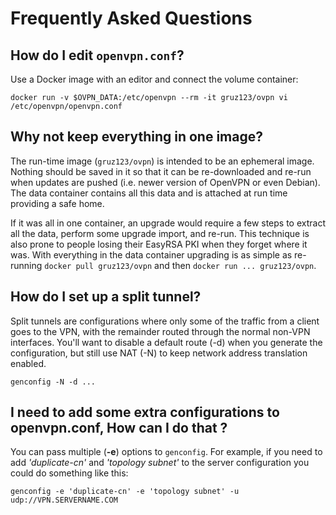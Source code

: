 # Frequently Asked Questions

## How do I edit `openvpn.conf`?

Use a Docker image with an editor and connect the volume container:

    docker run -v $OVPN_DATA:/etc/openvpn --rm -it gruz123/ovpn vi /etc/openvpn/openvpn.conf


## Why not keep everything in one image?

The run-time image (`gruz123/ovpn`) is intended to be an ephemeral image. Nothing should be saved in it so that it can be re-downloaded and re-run when updates are pushed (i.e. newer version of OpenVPN or even Debian). The data container contains all this data and is attached at run time providing a safe home.

If it was all in one container, an upgrade would require a few steps to extract all the data, perform some upgrade import, and re-run. This technique is also prone to people losing their EasyRSA PKI when they forget where it was.  With everything in the data container upgrading is as simple as re-running `docker pull gruz123/ovpn` and then `docker run ... gruz123/ovpn`.

## How do I set up a split tunnel?

Split tunnels are configurations where only some of the traffic from a client goes to the VPN, with the remainder routed through the normal non-VPN interfaces. You'll want to disable a default route (-d) when you generate the configuration, but still use NAT (-N) to keep network address translation enabled.

    genconfig -N -d ...

## I need to add some extra configurations to openvpn.conf, How can I do that ?

You can pass multiple (**-e**) options to `genconfig`. For example, if you need to add _'duplicate-cn'_ and _'topology subnet'_ to the server configuration you could do something like this:

    genconfig -e 'duplicate-cn' -e 'topology subnet' -u udp://VPN.SERVERNAME.COM
